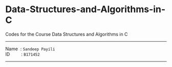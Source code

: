 # Data-Structures-and-Algorithms-in-C
Codes for the Course Data Structures and Algorithms in C
***
Name &nbsp;: `Sandeep Payili` \
ID &nbsp;&nbsp; &nbsp; &nbsp;&nbsp; : `B171452`
***
